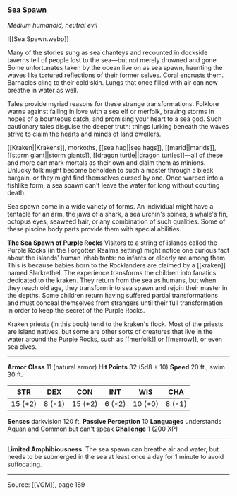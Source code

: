 ### Sea Spawn
_Medium humanoid, neutral evil_

![[Sea Spawn.webp]]

Many of the stories sung as sea chanteys and recounted in dockside taverns tell of people lost to the sea—but not merely drowned and gone. Some unfortunates taken by the ocean live on as sea spawn, haunting the waves like tortured reflections of their former selves. Coral encrusts them. Barnacles cling to their cold skin. Lungs that once filled with air can now breathe in water as well.

Tales provide myriad reasons for these strange transformations. Folklore warns against falling in love with a sea elf or merfolk, braving storms in hopes of a bounteous catch, and promising your heart to a sea god. Such cautionary tales disguise the deeper truth: things lurking beneath the waves strive to claim the hearts and minds of land dwellers.

[[Kraken||Krakens]], morkoths, [[sea hag||sea hags]], [[marid||marids]], [[storm giant||storm giants]], [[dragon turtle||dragon turtles]]—all of these and more can mark mortals as their own and claim them as minions. Unlucky folk might become beholden to such a master through a bleak bargain, or they might find themselves cursed by one. Once warped into a fishlike form, a sea spawn can't leave the water for long without courting death.

Sea spawn come in a wide variety of forms. An individual might have a tentacle for an arm, the jaws of a shark, a sea urchin's spines, a whale's fin, octopus eyes, seaweed hair, or any combination of such qualities. Some of these piscine body parts provide them with special abilities.

**The Sea Spawn of Purple Rocks** Visitors to a string of islands called the Purple Rocks (in the Forgotten Realms setting) might notice one curious fact about the islands' human inhabitants: no infants or elderly are among them. This is because babies born to the Rocklanders are claimed by a [[kraken]] named Slarkrethel. The experience transforms the children into fanatics dedicated to the kraken. They return from the sea as humans, but when they reach old age, they transform into sea spawn and rejoin their master in the depths. Some children return having suffered partial transformations and must conceal themselves from strangers until their full transformation in order to keep the secret of the Purple Rocks.

Kraken priests (in this book) tend to the kraken's flock. Most of the priests are island natives, but some are other sorts of creatures that live in the water around the Purple Rocks, such as [[merfolk]] or [[merrow]], or even sea elves.




---

**Armor Class** 11 (natural armor)
**Hit Points** 32 (5d8 + 10)
**Speed** 20 ft., swim 30 ft.

| STR     | DEX     | CON     | INT     | WIS     | CHA     |
|---------|---------|---------|---------|---------|---------|
| 15 (+2) | 8 (-1) | 15 (+2) | 6 (-2) | 10 (+0) | 8 (-1) |

**Senses** darkvision 120 ft.
**Passive Perception** 10
**Languages** understands Aquan and Common but can't speak
**Challenge** 1 (200 XP)

---

**Limited Amphibiousness**. The sea spawn can breathe air and water, but needs to be submerged in the sea at least once a day for 1 minute to avoid suffocating.


---

Source: [[VGM]], page 189